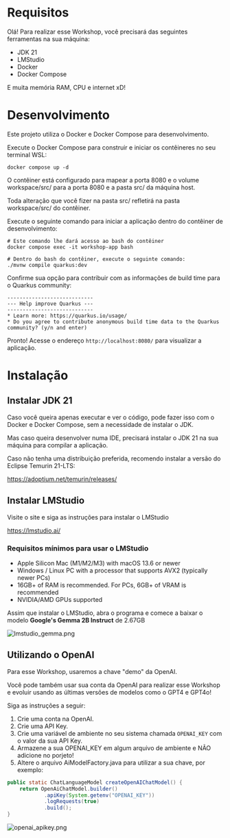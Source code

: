 # Requisitos

Olá! Para realizar esse Workshop, você precisará das seguintes ferramentas na sua máquina:

- JDK 21
- LMStudio
- Docker
- Docker Compose

E muita memória RAM, CPU e internet xD!

# Desenvolvimento

Este projeto utiliza o Docker e Docker Compose para desenvolvimento.

Execute o Docker Compose para construir e iniciar os contêineres no seu terminal WSL:

```shell
docker compose up -d
```

O contêiner está configurado para mapear a porta 8080 e o volume workspace/src/ para a porta 8080 e a pasta src/ da máquina host.

Toda alteração que você fizer na pasta src/ refletirá na pasta workspace/src/ do contêiner.

Execute o seguinte comando para iniciar a aplicação dentro do contêiner de desenvolvimento:

```shell
# Este comando lhe dará acesso ao bash do contêiner
docker compose exec -it workshop-app bash

# Dentro do bash do contêiner, execute o seguinte comando:
./mvnw compile quarkus:dev
```

Confirme sua opção para contribuir com as informações de build time para o Quarkus community:
```shell
----------------------------
--- Help improve Quarkus ---
----------------------------
* Learn more: https://quarkus.io/usage/
* Do you agree to contribute anonymous build time data to the Quarkus community? (y/n and enter) 
```

Pronto! Acesse o endereço `http://localhost:8080/` para visualizar a aplicação.

# Instalação

## Instalar JDK 21

Caso você queira apenas executar e ver o código, pode fazer isso com o Docker e Docker Compose, sem a necessidade de instalar o JDK.

Mas caso queira desenvolver numa IDE, precisará instalar o JDK 21 na sua máquina para compilar a aplicação.

Caso não tenha uma distribuição preferida, recomendo instalar a versão do Eclipse Temurin 21-LTS:

https://adoptium.net/temurin/releases/

## Instalar LMStudio
Visite o site e siga as instruções para instalar o LMStudio

https://lmstudio.ai/

### Requisitos mínimos para usar o LMStudio
- Apple Silicon Mac (M1/M2/M3) with macOS 13.6 or newer
- Windows / Linux PC with a processor that supports AVX2 (typically newer PCs)
- 16GB+ of RAM is recommended. For PCs, 6GB+ of VRAM is recommended
- NVIDIA/AMD GPUs supported

Assim que instalar o LMStudio, abra o programa e comece a baixar o modelo **Google's Gemma 2B Instruct** de 2.67GB

![lmstudio_gemma.png](resources%2Flmstudio_gemma.png)

## Utilizando o OpenAI

Para esse Workshop, usaremos a chave "demo" da OpenAI. 

Você pode também usar sua conta da OpenAI para realizar esse Workshop e evoluir usando as últimas versões de modelos como o GPT4 e GPT4o!

Siga as instruções a seguir:

1. Crie uma conta na OpenAI. 
2. Crie uma API Key.
3. Crie uma variável de ambiente no seu sistema chamada `OPENAI_KEY` com o valor da sua API Key.
4. Armazene a sua OPENAI_KEY em algum arquivo de ambiente e NÃO adicione no porjeto!
5. Altere o arquivo AiModelFactory.java para utilizar a sua chave, por exemplo:
```java
public static ChatLanguageModel createOpenAIChatModel() {
    return OpenAiChatModel.builder()
            .apiKey(System.getenv("OPENAI_KEY"))
            .logRequests(true)
            .build();
}
```

![openai_apikey.png](resources%2Fopenai_apikey.png)
